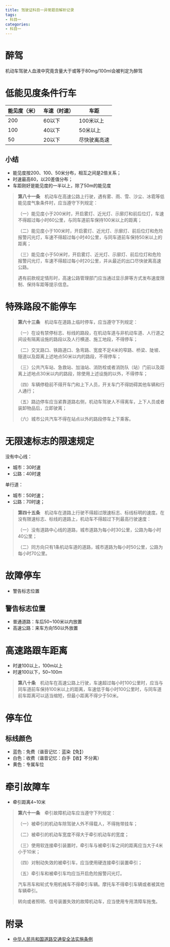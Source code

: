 ```yaml
---
title: 驾驶证科目一异常题目解析记录
tags:
- 科目一
categories:
- 科目一
---
```


# 醉驾

机动车驾驶人血液中究竟含量大于或等于80mg/100ml会被判定为醉驾

# 低能见度条件行车

| 能见度（米） | 车速（时速） | 车距 |
|--|--|--|
| 200 | 60以下 | 100米以上 |
| 100 | 40以下 | 50米以上 |
| 50 | 20以下 | 尽快驶离高速 |

## 小结

- 能见度按200、100、50米分布，相互之间是2倍关系；
- 时速最高60，以20差值分布；
- 车距刚好是能见度的一半以上，除了50m的能见度

>**第八十一条**　机动车在高速公路上行驶，遇有雾、雨、雪、沙尘、冰雹等低能见度气象条件时，应当遵守下列规定：
>
>（一）能见度小于200米时，开启雾灯、近光灯、示廓灯和前后位灯，车速不得超过每小时60公里，与同车道前车保持100米以上的距离；
>
>（二）能见度小于100米时，开启雾灯、近光灯、示廓灯、前后位灯和危险报警闪光灯，车速不得超过每小时40公里，与同车道前车保持50米以上的距离；
>
>（三）能见度小于50米时，开启雾灯、近光灯、示廓灯、前后位灯和危险报警闪光灯，车速不得超过每小时20公里，并从最近的出口尽快驶离高速公路。
>
>遇有前款规定情形时，高速公路管理部门应当通过显示屏等方式发布速度限制、保持车距等提示信息。

# 特殊路段不能停车

>**第六十三条**　机动车在道路上临时停车，应当遵守下列规定：
>
>（一）在设有禁停标志、标线的路段，在机动车道与非机动车道、人行道之间设有隔离设施的路段以及人行横道、施工地段，不得停车；
>
>（二）交叉路口、铁路道口、急弯路、宽度不足4米的窄路、桥梁、陡坡、隧道以及距离上述地点50米以内的路段，不得停车；
>
>（三）公共汽车站、急救站、加油站、消防栓或者消防队（站）门前以及距离上述地点30米以内的路段，除使用上述设施的以外，不得停车；
>
>（四）车辆停稳前不得开车门和上下人员，开关车门不得妨碍其他车辆和行人通行；
>
>（五）路边停车应当紧靠道路右侧，机动车驾驶人不得离车，上下人员或者装卸物品后，立即驶离；
>
>（六）城市公共汽车不得在站点以外的路段停车上下乘客。

# 无限速标志的限速规定

没有中心线：
  - 城市：30时速
  - 公路：40时速

单行道：
  - 城市：50时速；
  - 公路：70时速；

>**第四十五条**　机动车在道路上行驶不得超过限速标志、标线标明的速度。在没有限速标志、标线的道路上，机动车不得超过下列最高行驶速度：
>
>（一）没有道路中心线的道路，城市道路为每小时30公里，公路为每小时40公里；
>
>（二）同方向只有1条机动车道的道路，城市道路为每小时50公里，公路为每小时70公里。


# 故障停车

- 警告标志位置

## 警告标志位置

- 普通道路：车后50~100米以内放置
- 高速公路：来车方向150以外放置


# 高速路跟车距离

- 时速100以上，100m以上
- 时速100以下，50~100m

>**第八十条**　机动车在高速公路上行驶，车速超过每小时100公里时，应当与同车道前车保持100米以上的距离，车速低于每小时100公里时，与同车道前车距离可以适当缩短，但最小距离不得少于50米。

# 停车位

## 标线颜色

- 蓝色：免费（谐音记忆：蓝染【免】）
- 白色：收费（谐音记忆：白手【收】不分离）
- 黄色：专属车位

# 牵引故障车

- 牵引距离4~10米

>**第六十一条**　牵引故障机动车应当遵守下列规定：
>
>（一）被牵引的机动车除驾驶人外不得载人，不得拖带挂车；
>
>（二）被牵引的机动车宽度不得大于牵引机动车的宽度；
>
>（三）使用软连接牵引装置时，牵引车与被牵引车之间的距离应当大于4米小于10米；
>
>（四）对制动失效的被牵引车，应当使用硬连接牵引装置牵引；
>
>（五）牵引车和被牵引车均应当开启危险报警闪光灯。
>
>汽车吊车和轮式专用机械车不得牵引车辆。摩托车不得牵引车辆或者被其他车辆牵引。
>
>转向或者照明、信号装置失效的故障机动车，应当使用专用清障车拖曳。

# 附录

- [中华人民共和国道路交通安全法实施条例](中华人民共和国道路交通安全法实施条例.pdf)
